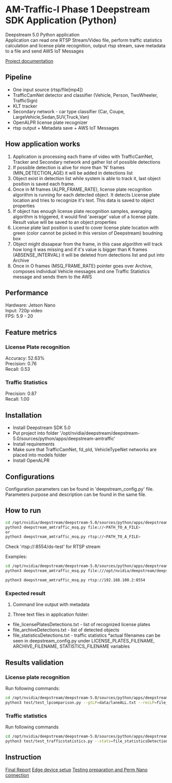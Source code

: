 # AM-Traffic-I Phase 1 Deepstream SDK Application (Python)

Deepstream 5.0 Python application<br>
Application can read one RTSP Stream/Video file, perform traffic statistics calculation and license plate recognition, output rtsp stream, save metadata to a file and send AWS IoT Messages<br>

[Project documentation](https://docs.google.com/document/d/1AmKgb2SDzw7zBTJU8LNko5U9y1sy1nP9aKoB9-h3jLU/edit#heading=h.iwpwcwbb2cso)

## Pipeline

- One input source (rtsp/file[mp4])
- TrafficCamNet detector and classifier (Vehicle, Person, TwoWheeler, TrafficSign)
- KLT tracker
- Secondary network - car type classifier (Car, Coupe, LargeVehicle,Sedan,SUV,Truck,Van)
- OpenALPR license plate recognizer
- rtsp output + Metadata save + AWS IoT Messages

## How application works

1. Application is processing each frame of video with TrafficCamNet, Tracker and Secondary network and gather list of possible detections
2. If possible detection is alive for more than 'N' frames (MIN_DETECTION_AGE) it will be added in detections list
3. Object exist in detection list while system is able to track it, last object position is saved each frame.
4. Once in M frames (ALPR_FRAME_RATE), license plate recognition algorithm is running for each detected object. It detects License plate location and tries to recognize it's text. This data is saved to object properties
5. If object has enough license plate recognition samples, averaging algorithm is triggered, it would find 'average' value of a license plate. Result value will be saved to an object properties
6. License plate last position is used to cover license plate location with green (color cannot be picked in this version of Deepstream) boudning box
7. Object might dissapear from the frame, in this case algorithm will track how long it was missing and if it's value is bigger than K frames (ABSENSE_INTERVAL) it will be deleted from detections list and put into Archive
8. Once in O frames (MSQ_FRAME_RATE) pointer goes over Archive, composes individual Vehicle messages and one Traffic Statistics message and sends them to the AWS

## Performance
Hardware: Jetson Nano<br>
Input: 720p video<br>
FPS: 5.9 - 20<br>

## Feature metrics

### License Plate recognition
Accuracy: 52.63%<br>
Precision: 0.76<br>
Recall: 0.53<br>

### Traffic Statistics
Precision: 0.87<br>
Recall: 1.00<br>

## Installation

- Install Deepstream SDK 5.0
- Put project into folder '/opt/nvidia/deepstream/deepstream-5.0/sources/python/apps/deepstream-amtraffic'
- Install requirements
- Make sure that TrafficCamNet, fd_pld, VehicleTypeNet networks are placed into models folder
- Install OpenALPR

## Configurations

Configuration parameters can be found in 'deepstream_config.py' file. Parameters purpose and description can be found in the same file.

## How to run

```sh
cd /opt/nvidia/deepstream/deepstream-5.0/sources/python/apps/deepstream-amtraffic
python3 deepstream_amtraffic_msq.py file://<PATH_TO_A_FILE>
or 
python3 deepstream_amtraffic_msq.py rtsp://<PATH_TO_A_FILE>
```

Check 'rtsp://<IP>:8554/ds-test' for RTSP stream

Examples:
```sh
cd /opt/nvidia/deepstream/deepstream-5.0/sources/python/apps/deepstream-amtraffic
python3 deepstream_amtraffic_msq.py file:///opt/nvidia/deepstream/deepstream-5.0/samples/streams/18_LPs_1280_Trim.mp4

python3 deepstream_amtraffic_msq.py rtsp://192.168.100.2:8554
```

### Expected result

1. Command line output with metadata

2. Three text files in application folder:
- file_licensePlatesDetections.txt - list of recognized license plates
- file_archiveDetections.txt - list of detected objects
- file_statisticsDetections.txt - traffic statistics
*actual filenames can be seen in deepstream_config.py under LICENSE_PLATES_FILENAME, ARCHIVE_FILENAME, STATISTICS_FILENAME variables

## Results validation

### License plate recognition

Run following commands:
```sh
cd /opt/nvidia/deepstream/deepstream-5.0/sources/python/apps/deepstream-amtraffic
python3 test/test_lpcomparison.py --gtLP=data/laneALL.txt --recLP=file_licensePlatesDetections.txt
```

### Traffic statistics

Run following commands
```sh
cd /opt/nvidia/deepstream/deepstream-5.0/sources/python/apps/deepstream-amtraffic
python3 test/test_trafficstatistics.py --stats=file_statisticsDetections.txt --gtVehicles=102
```

## Instruction

[Final Report](https://docs.google.com/document/d/1AmKgb2SDzw7zBTJU8LNko5U9y1sy1nP9aKoB9-h3jLU/edit#)
[Edge device setup](https://github.com/ReconAI/EdgeDeviceSetup)
[Testing preparation and Perm Nano connection](https://docs.google.com/document/d/1hDoDEHMTkMPDQZCvGM-OgKTn2EXkXXvS0UaDlJ75vEw/edit)
